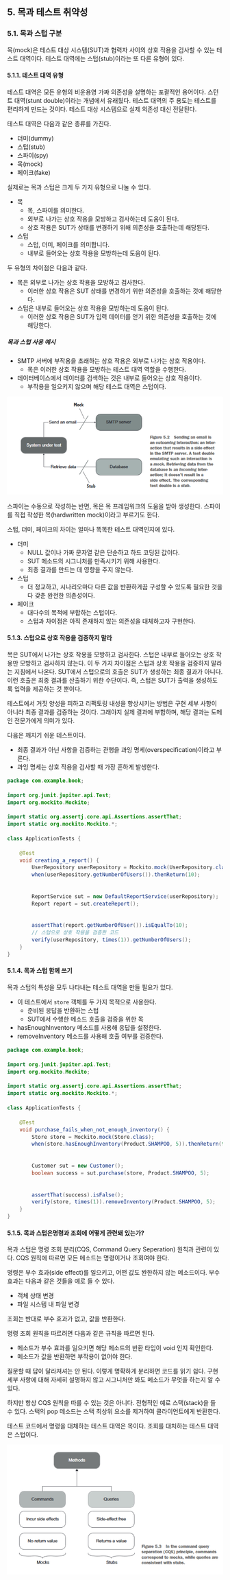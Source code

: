 
## 5. 목과 테스트 취약성

### 5.1. 목과 스텁 구분

목(mock)은 테스트 대상 시스템(SUT)과 협력자 사이의 상호 작용을 검사할 수 있는 테스트 대역이다. 
테스트 대역에는 스텁(stub)이라는 또 다른 유형이 있다. 

#### 5.1.1. 테스트 대역 유형

테스트 대역은 모든 유형의 비운용영 가짜 의존성을 설명하는 포괄적인 용어이다. 
스턴트 대역(stunt double)이라는 개념에서 유래됬다. 
테스트 대역의 주 용도는 테스트를 편리하게 만드는 것이다. 
테스트 대상 시스템으로 실제 의존성 대신 전달된다. 

테스트 대역은 다음과 같은 종류를 가진다.

* 더미(dummy)
* 스텁(stub)
* 스파이(spy)
* 목(mock)
* 페이크(fake)

실제로는 목과 스텁은 크게 두 가지 유형으로 나눌 수 있다. 

* 목
    * 목, 스파이를 의미한다. 
    * 외부로 나가는 상호 작용을 모방하고 검사하는데 도움이 된다.
    * 상호 작용은 SUT가 상태를 변경하기 위해 의존성을 호출하는데 해당된다.
* 스텁
    * 스텁, 더미, 페이크를 의미합니다. 
    * 내부로 들어오는 상호 작용을 모방하는데 도움이 된다. 

두 유형의 차이점은 다음과 같다. 

* 목은 외부로 나가는 상호 작용을 모방하고 검사한다.
    * 이러한 상호 작용은 SUT 상태를 변경하기 위한 의존성을 호출하는 것에 해당한다.
* 스텁은 내부로 들어오는 상호 작용을 모방하는데 도움이 된다. 
    * 이러한 상호 작용은 SUT가 입력 데이터를 얻기 위한 의존성을 호출하는 것에 해당한다.

##### 목과 스텁 사용 예시

* SMTP 서버에 부작용을 초래하는 상호 작용은 외부로 나가는 상호 작용이다.
    * 목은 이러한 상호 작용을 모방하는 테스트 대역 역할을 수행한다.
* 데이터베이스에서 데이터를 검색하는 것은 내부로 들어오는 상호 작용이다.
    * 부작용을 일으키지 않으며 해당 테스트 대역은 스텁이다.

<p align="center">
    <kbd>
        <img src="/images/chapter-05-01.jpg">
    </kbd>
</p>

스파이는 수동으로 작성하는 반면, 목은 목 프레임워크의 도움을 받아 생성한다. 
스파이를 직접 작성한 목(hardwritten mock)이라고 부르기도 한다. 

스텁, 더미, 페이크의 차이는 얼마나 똑똑한 테스트 대역인지에 있다. 

* 더미 
    * NULL 값이나 가짜 문자열 같은 단순하고 하드 코딩된 값이다.
    * SUT 메소드의 시그니처를 만족시키기 위해 사용한다.
    * 최종 결과를 만드는 데 영향을 주지 않는다.
* 스텁
    * 더 정교하고, 시나리오마다 다른 값을 반환하게끔 구성할 수 있도록 필요한 것을 다 갖춘 완전한 의존성이다.
* 페이크
    * 대다수의 목적에 부합하는 스텁이다.
    * 스텁과 차이점은 아직 존재하지 않는 의존성을 대체하고자 구현한다.

#### 5.1.3. 스텁으로 상호 작용을 검증하지 말라

목은 SUT에서 나가는 상호 작용을 모방하고 검사한다. 
스텁은 내부로 들어오는 상호 작용만 모방하고 검사하지 않는다. 
이 두 가지 차이점은 스텁과 상호 작용을 검증하지 말라는 지침에서 나온다. 
SUT에서 스텁으로의 호출은 SUT가 생성하는 최종 결과가 아니다. 
이런 호출은 최종 결과를 산출하기 위한 수단이다. 
즉, 스텁은 SUT가 출력을 생성하도록 입력을 제공하는 것 뿐이다. 

테스트에서 거짓 양성을 피하고 리팩토링 내성을 향상시키는 방법은 구현 세부 사항이 아니라 최종 결과를 검증하는 것이다. 
그래야지 실제 결과에 부합하며, 해당 결과는 도메인 전문가에게 의미가 있다. 

다음은 깨지기 쉬운 테스트이다.

* 최종 결과가 아닌 사항을 검증하는 관행을 과잉 명세(overspecification)이라고 부른다. 
* 과잉 명세는 상호 작용을 검사할 때 가장 흔하게 발생한다.

```java
package com.example.book;

import org.junit.jupiter.api.Test;
import org.mockito.Mockito;

import static org.assertj.core.api.Assertions.assertThat;
import static org.mockito.Mockito.*;

class ApplicationTests {

    @Test
    void creating_a_report() {
        UserRepository userRepository = Mockito.mock(UserRepository.class);
        when(userRepository.getNumberOfUsers()).thenReturn(10);


        ReportService sut = new DefaultReportService(userRepository);
        Report report = sut.createReport();


        assertThat(report.getNumberOfUser()).isEqualTo(10);
        // 스텁으로 상호 작용을 검증한 코드
        verify(userRepository, times(1)).getNumberOfUsers(); 
    }
}
```

#### 5.1.4. 목과 스텁 함께 쓰기

목과 스텁의 특성을 모두 나타내는 테스트 대역을 만들 필요가 있다. 

* 이 테스트에서 `store` 객체를 두 가지 목적으로 사용한다.
    * 준비된 응답을 반환하는 스텁
    * SUT에서 수행한 메소드 호출을 검증을 위한 목
* hasEnoughInventory 메소드를 사용해 응답을 설정한다.
* removeInventory 메소드를 사용해 호출 여부를 검증한다.

```java
package com.example.book;

import org.junit.jupiter.api.Test;
import org.mockito.Mockito;

import static org.assertj.core.api.Assertions.assertThat;
import static org.mockito.Mockito.*;

class ApplicationTests {

    @Test
    void purchase_fails_when_not_enough_inventory() {
        Store store = Mockito.mock(Store.class);
        when(store.hasEnoughInventory(Product.SHAMPOO, 5)).thenReturn(false);


        Customer sut = new Customer();
        boolean success = sut.purchase(store, Product.SHAMPOO, 5);


        assertThat(success).isFalse();
        verify(store, times(1)).removeInventory(Product.SHAMPOO, 5);
    }
}
```

#### 5.1.5. 목과 스텁은명령과 조회에 어떻게 관련돼 있는가?

목과 스텁은 명령 조회 분리(CQS, Command Query Seperation) 원칙과 관련이 있다. 
CQS 원칙에 따르면 모든 메소드는 명령이거나 조회여야 한다. 

명령은 부수 효과(side effect)를 일으키고, 어떤 값도 봔한하지 않는 메소드이다. 
부수 효과는 다음과 같은 것들을 예로 들 수 있다.

* 객체 상태 변경
* 파일 시스템 내 파일 변경

조회는 반대로 부수 효과가 없고, 값을 반환한다.

명령 조회 원칙을 따르려면 다음과 같은 규칙을 따르면 된다. 

* 메소드가 부수 효과를 일으키면 해당 메소드의 반환 타입이 void 인지 확인한다.
* 메소드가 값을 반환하면 부작용이 없어야 한다. 

질문할 때 답이 달라져셔는 안 된다. 
이렇게 명확하게 분리하면 코드를 읽기 쉽다. 
구현 세부 사항에 대해 자세히 설명하지 않고 시그니처만 봐도 메소드가 무엇을 하는지 알 수 있다. 

하지만 항상 CQS 원칙을 따를 수 있는 것은 아니다. 
전형적인 예로 스택(stack)을 들 수 있다. 
스택의 pop 메소드는 스택 최상위 요소를 제거하여 클라이언트에게 반환한다. 

테스트 코드에서 명령을 대체하는 테스트 대역은 목이다. 
조회를 대처하는 테스트 대역은 스텁이다. 

<p align="center">
    <kbd>
        <img src="/images/chapter-05-02.jpg">
    </kbd>
</p>

